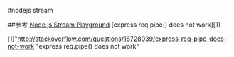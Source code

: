#nodejs stream


##参考
[Node.js Stream Playground][0]
[express req.pipe() does not work][1]

[0]:http://ejohn.org/blog/node-js-stream-playground/ "Node.js Stream Playground"
[1]"http://stackoverflow.com/questions/18728039/express-req-pipe-does-not-work "express req.pipe() does not work"